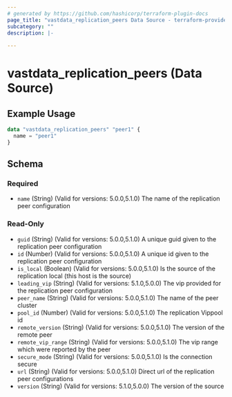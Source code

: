 ```yaml
---
# generated by https://github.com/hashicorp/terraform-plugin-docs
page_title: "vastdata_replication_peers Data Source - terraform-provider-vastdata"
subcategory: ""
description: |-
  
---
```


# vastdata_replication_peers (Data Source)



## Example Usage

```terraform
data "vastdata_replication_peers" "peer1" {
  name = "peer1"
}
```

<!-- schema generated by tfplugindocs -->
## Schema

### Required

- `name` (String) (Valid for versions: 5.0.0,5.1.0) The name of the replication peer configuration

### Read-Only

- `guid` (String) (Valid for versions: 5.0.0,5.1.0) A unique guid given to the  replication peer configuration
- `id` (Number) (Valid for versions: 5.0.0,5.1.0) A unique id given to the replication peer configuration
- `is_local` (Boolean) (Valid for versions: 5.0.0,5.1.0) Is the source of the replication local (this host is the source)
- `leading_vip` (String) (Valid for versions: 5.1.0,5.0.0) The vip provided for the replication peer configuration
- `peer_name` (String) (Valid for versions: 5.0.0,5.1.0) The name of the peer cluster
- `pool_id` (Number) (Valid for versions: 5.0.0,5.1.0) The replication Vippool id
- `remote_version` (String) (Valid for versions: 5.0.0,5.1.0) The version of the remote peer
- `remote_vip_range` (String) (Valid for versions: 5.0.0,5.1.0) The vip range which were reported by the peer
- `secure_mode` (String) (Valid for versions: 5.0.0,5.1.0) Is the connection secure
- `url` (String) (Valid for versions: 5.0.0,5.1.0) Direct url of the replication peer configurations
- `version` (String) (Valid for versions: 5.1.0,5.0.0) The version of the source
